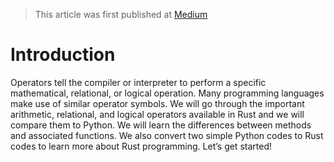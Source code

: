 > This article was first published at [Medium](https://towardsdatascience.com/a-comprehensive-tutorial-to-rust-operators-for-beginners-11554b2c64d4)

# Introduction

Operators tell the compiler or interpreter to perform a specific mathematical, relational, or logical operation. Many programming languages make use of similar operator symbols.
We will go through the important arithmetic, relational, and logical operators available in Rust and we will compare them to Python.
We will learn the differences between methods and associated functions.
We also convert two simple Python codes to Rust codes to learn more about Rust programming.
Let’s get started!